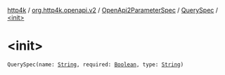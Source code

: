 [http4k](../../../index.md) / [org.http4k.openapi.v2](../../index.md) / [OpenApi2ParameterSpec](../index.md) / [QuerySpec](index.md) / [&lt;init&gt;](./-init-.md)

# &lt;init&gt;

`QuerySpec(name: `[`String`](https://kotlinlang.org/api/latest/jvm/stdlib/kotlin/-string/index.html)`, required: `[`Boolean`](https://kotlinlang.org/api/latest/jvm/stdlib/kotlin/-boolean/index.html)`, type: `[`String`](https://kotlinlang.org/api/latest/jvm/stdlib/kotlin/-string/index.html)`)`